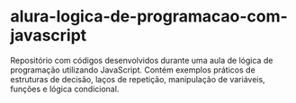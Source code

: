 # alura-logica-de-programacao-com-javascript
Repositório com códigos desenvolvidos durante uma aula de lógica de programação utilizando JavaScript. Contém exemplos práticos de estruturas de decisão, laços de repetição, manipulação de variáveis, funções e lógica condicional.
